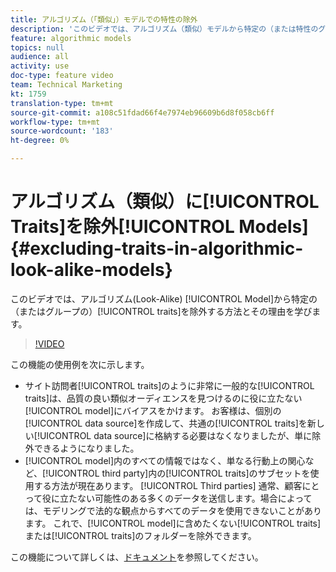 ```yaml
---
title: アルゴリズム（「類似」）モデルでの特性の除外
description: 'このビデオでは、アルゴリズム（類似）モデルから特定の（または特性のグループ）を除外する方法と理由を学びます。 '
feature: algorithmic models
topics: null
audience: all
activity: use
doc-type: feature video
team: Technical Marketing
kt: 1759
translation-type: tm+mt
source-git-commit: a108c51fdad66f4e7974eb96609b6d8f058cb6ff
workflow-type: tm+mt
source-wordcount: '183'
ht-degree: 0%

---
```



# アルゴリズム（類似）に[!UICONTROL Traits]を除外[!UICONTROL Models] {#excluding-traits-in-algorithmic-look-alike-models}

このビデオでは、アルゴリズム(Look-Alike) [!UICONTROL Model]から特定の（またはグループの）[!UICONTROL traits]を除外する方法とその理由を学びます。

>[!VIDEO](https://video.tv.adobe.com/v/25569/?quality=12)

この機能の使用例を次に示します。

* サイト訪問者[!UICONTROL traits]のように非常に一般的な[!UICONTROL traits]は、品質の良い類似オーディエンスを見つけるのに役に立たない[!UICONTROL model]にバイアスをかけます。 お客様は、個別の[!UICONTROL data source]を作成して、共通の[!UICONTROL traits]を新しい[!UICONTROL data source]に格納する必要はなくなりましたが、単に除外できるようになりました。
* [!UICONTROL model]内のすべての情報ではなく、単なる行動上の関心など、[!UICONTROL third party]内の[!UICONTROL traits]のサブセットを使用する方法が現在あります。 [!UICONTROL Third parties] 通常、顧客にとって役に立たない可能性のある多くのデータを送信します。場合によっては、モデリングで法的な観点からすべてのデータを使用できないことがあります。 これで、[!UICONTROL model]に含めたくない[!UICONTROL traits]または[!UICONTROL traits]のフォルダーを除外できます。

この機能について詳しくは、[ドキュメント](https://marketing.adobe.com/resources/help/en_US/aam/trait-exclusion-algo-models.html)を参照してください。